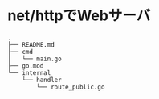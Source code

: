 # net/httpでWebサーバ
```
.
├── README.md
├── cmd
│   └── main.go
├── go.mod
└── internal
    └── handler
        └── route_public.go
```
